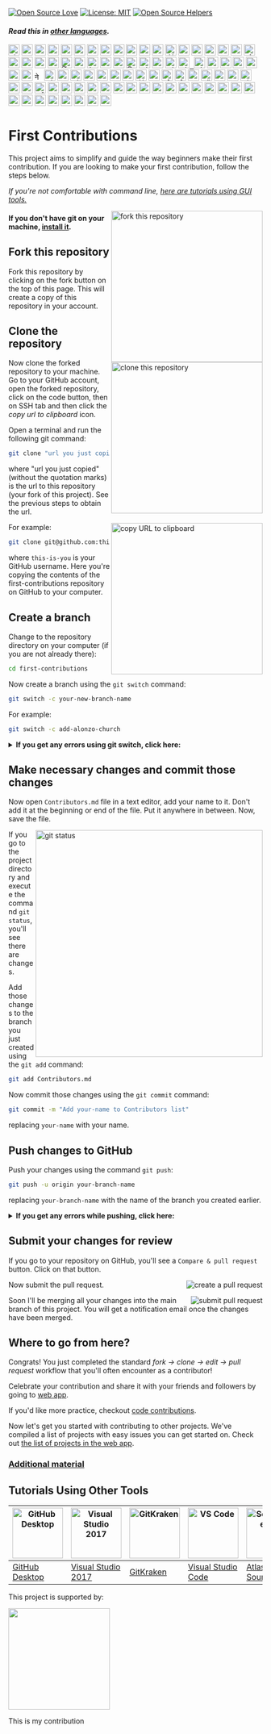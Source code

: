 [![Open Source Love](https://firstcontributions.github.io/open-source-badges/badges/open-source-v1/open-source.svg)](https://github.com/firstcontributions/open-source-badges)
[![License: MIT](https://img.shields.io/badge/License-MIT-green.svg)](https://opensource.org/licenses/MIT)
[![Open Source Helpers](https://www.codetriage.com/roshanjossey/first-contributions/badges/users.svg)](https://www.codetriage.com/roshanjossey/first-contributions)

#### _Read this in [other languages](docs/translations/Translations.md)._
<kbd>[<img title="Shqip" alt="Shqip" src="https://cdn.statically.io/gh/hjnilsson/country-flags/master/svg/al.svg" width="22">](docs/translations/README.al.md)</kbd>
<kbd>[<img title="Armenian" alt="Armenian" src="https://cdn.statically.io/gh/hjnilsson/country-flags/master/svg/am.svg" width="22">](docs/translations/README.arm.md)</kbd>
<kbd>[<img title="Uzbek" alt="Uzbek language" src="https://cdn.statically.io/gh/hjnilsson/country-flags/master/svg/uz.svg" width="22">](docs/translations/README.uz.md)</kbd>
<kbd>[<img title="Azərbaycan dili" alt="Azərbaycan dili" src="https://cdn.statically.io/flags/az.svg" width="22">](docs/translations/README.aze.md)</kbd>
<kbd>[<img title="বাংলা" alt="বাংলা" src="https://cdn.statically.io/gh/hjnilsson/country-flags/master/svg/bd.svg" width="22">](docs/translations/README.bn.md)</kbd>
<kbd>[<img title="Bulgarian" alt="Bulgarian" src="https://cdn.statically.io/gh/hjnilsson/country-flags/master/svg/bg.svg" width="22">](docs/translations/README.bg.md)</kbd>
<kbd>[<img title="Português (Brasil)" alt="Português (Brasil)" src="https://cdn.statically.io/gh/hjnilsson/country-flags/master/svg/br.svg" width="22">](docs/translations/README.pt_br.md)</kbd>
<kbd>[<img title="Català" alt="Català" src="https://firstcontributions.github.io/assets/Readme/catalan1.png" width="22">](docs/translations/README.ca.md)</kbd>
<kbd>[<img title="中文 (Simplified)" alt="中文 (Simplified)" src="https://cdn.statically.io/gh/hjnilsson/country-flags/master/svg/cn.svg" width="22">](docs/translations/README.zh-cn.md)</kbd>
<kbd>[<img title="Czech" alt="Czech" src="https://cdn.statically.io/gh/hjnilsson/country-flags/master/svg/cz.svg" width="22">](docs/translations/README.cs.md)</kbd>
<kbd>[<img title="Deutsch" alt="Deutsch" src="https://cdn.statically.io/gh/hjnilsson/country-flags/master/svg/de.svg" width="22">](docs/translations/README.de.md)</kbd>
<kbd>[<img title="Dansk" alt="Dansk" src="https://cdn.statically.io/gh/hjnilsson/country-flags/master/svg/dk.svg" width="22">](docs/translations/README.da.md)</kbd>
<kbd>[<img title="المصرية" alt="المصرية" src="https://cdn.statically.io/gh/hjnilsson/country-flags/master/svg/eg.svg" width="22">](docs/translations/README.eg.md)</kbd>
<kbd>[<img title="Dezéiriya" alt="Dezéiriya" src="https://cdn.statically.io/gh/hjnilsson/country-flags/master/svg/dz.svg" width="22">](docs/translations/README.dz.md)</kbd>
<kbd>[<img title="Español de España" alt="Español de España" src="https://cdn.statically.io/gh/hjnilsson/country-flags/master/svg/es.svg" width="22">](docs/translations/README.es.md)</kbd>
<kbd>[<img title="Française" alt="Française" src="https://cdn.statically.io/gh/hjnilsson/country-flags/master/svg/fr.svg" width="22">](docs/translations/README.fr.md)</kbd>
<kbd>[<img title="Gaeilge" alt="Gaeilge" src="https://cdn.statically.io/gh/hjnilsson/country-flags/master/svg/ie.svg" width="22">](docs/translations/README.ga.md)</kbd>
<kbd>[<img title="Galego" alt="Galego" src="https://upload.wikimedia.org/wikipedia/commons/thumb/6/64/Flag_of_Galicia.svg/1200px-Flag_of_Galicia.svg.png" width="22">](docs/translations/README.gl.md)</kbd>
<kbd>[<img title="Ελληνικά" alt="Ελληνικά" src="https://cdn.statically.io/gh/hjnilsson/country-flags/master/svg/gr.svg" width="22">](docs/translations/README.gr.md)</kbd>
<kbd>[<img title="ქართული" alt="ქართული" src="https://cdn.statically.io/gh/hjnilsson/country-flags/master/svg/ge.svg" width="22">](docs/translations/README.ge.md)</kbd>
<kbd>[<img title="Magyar" alt="Magyar" src="https://cdn.statically.io/gh/hjnilsson/country-flags/master/svg/hu.svg" width="22">](docs/translations/README.hu.md)</kbd>
<kbd>[<img title="Bahasa Indonesia" alt="Bahasa Indonesia" src="https://cdn.statically.io/gh/hjnilsson/country-flags/master/svg/id.svg" width="22">](docs/translations/README.id.md)</kbd>
<kbd>[<img title="עִברִית" alt="עִברִית" src="https://cdn.statically.io/gh/hjnilsson/country-flags/master/svg/il.svg" width="22">](docs/translations/README.hb.md)</kbd>
<kbd>[<img title="हिंदी/ગુજરાતી/मराठी/മലയാളം/ಕನ್ನಡ/తెలుగు/छत्तीसगढ़ी/বাংলা/தமிழ்" alt="हिंदी/ગુજરાતી/मराठी/മലയാളം/ಕನ್ನಡ/తెలుగు/छत्तीसगढ़ी/বাংলা/தமிழ்" src="https://cdn.statically.io/gh/hjnilsson/country-flags/master/svg/in.svg" width="22">](docs/translations/Translations.md)</kbd>
<kbd>[<img title="தமிழ்" alt="தமிழ்" src="https://cdn.statically.io/gh/hjnilsson/country-flags/master/svg/lk.svg" width="22">](docs/translations/README.ta.md)</kbd>
<kbd>[<img title="فارسی" alt="فارسی" src="https://cdn.statically.io/gh/hjnilsson/country-flags/master/svg/ir.svg" width="22">](docs/translations/README.fa.md)</kbd>
<kbd>[<img title="Italiano" alt="Italiano" src="https://cdn.statically.io/gh/hjnilsson/country-flags/master/svg/it.svg" width="22">](docs/translations/README.it.md)</kbd>
<kbd>[<img title="日本語" alt="日本語" src="https://cdn.statically.io/gh/hjnilsson/country-flags/master/svg/jp.svg" width="22">](docs/translations/README.ja.md)</kbd>
<kbd>[<img title="සිංහල" alt="සිංහල" src="https://cdn.statically.io/gh/hjnilsson/country-flags/master/svg/lk.svg" width="22">](docs/translations/README.si.md)</kbd>
<kbd>[<img title="Kiswahili (Kenya)" alt="Kiswahili (Kenya)" src="https://cdn.statically.io/gh/hjnilsson/country-flags/master/svg/ke.svg" width="22">](docs/translations/README.kws.md)</kbd>
<kbd>[<img title="한국어" alt="한국어" src="https://cdn.statically.io/gh/hjnilsson/country-flags/master/svg/kr.svg" width="22">](docs/translations/README.ko.md)</kbd>
<kbd>[<img title="Lietuvių kalba" alt="Lietuvių kalba" src="https://cdn.statically.io/gh/hjnilsson/country-flags/master/svg/lt.svg" width="22">](docs/translations/README.lt.md)</kbd>
<kbd>[<img title="Limba Română" alt="Limba Română" src="https://cdn.statically.io/gh/hjnilsson/country-flags/master/svg/md.svg" width="22"> <img title="Limba Română" alt="Limba Română" src="https://cdn.statically.io/gh/hjnilsson/country-flags/master/svg/ro.svg" width="22">](docs/translations/README.ro.md)</kbd>
<kbd>[<img title="မြန်မာ" alt="မြန်မာ" src="https://cdn.statically.io/gh/hjnilsson/country-flags/master/svg/mm.svg" width="22">](docs/translations/README.mm_unicode.md)</kbd>
<kbd>[<img title="Македонски" alt="Македонски" src="https://cdn.statically.io/gh/hjnilsson/country-flags/master/svg/mk.svg" width="22">](docs/translations/README.mk.md)</kbd>
<kbd>[<img title="Español de México" alt="Español de México" src="https://cdn.statically.io/gh/hjnilsson/country-flags/master/svg/mx.svg" width="22">](docs/translations/README.mx.md)</kbd>
<kbd>[<img title="Bahasa Melayu / بهاس ملايو‎ / Malay" alt="Bahasa Melayu / بهاس ملايو‎ / Malay" src="https://cdn.statically.io/gh/hjnilsson/country-flags/master/svg/my.svg" width="22">](docs/translations/README.my.md)</kbd>
<kbd>[<img title="Dutch" alt="Dutch" src="https://cdn.statically.io/gh/hjnilsson/country-flags/master/svg/nl.svg" width="22">](docs/translations/README.nl.md)</kbd>
<kbd>[<img title="Norsk" alt="Norsk" src="https://cdn.statically.io/gh/hjnilsson/country-flags/master/svg/no.svg" width="22">](docs/translations/README.no.md)</kbd>
<kbd>[<img title="नेपाली" alt="नेपाली" src="https://cdn.statically.io/gh/hjnilsson/country-flags/master/svg/np.svg" width="15">](docs/translations/README.np.md)</kbd>
<kbd>[<img title="Wikang Filipino" alt="Wikang Filipino" src="https://cdn.statically.io/gh/hjnilsson/country-flags/master/svg/ph.svg" width="22">](docs/translations/README.fil.md)</kbd>
<kbd>[<img title="English (Pirate)" alt="English (Pirate)" src="https://firstcontributions.github.io/assets/Readme/pirate.png" width="22">](docs/translations/README.en-pirate.md)</kbd>
<kbd>[<img title="اُاردو" alt="اردو" src="https://cdn.statically.io/gh/hjnilsson/country-flags/master/svg/pk.svg" width="22">](docs/translations/README.ur.md)</kbd>
<kbd>[<img title="Twi (Ghana)" alt="Twi (Ghana)" src="https://cdn.statically.io/gh/hjnilsson/country-flags/master/svg/gh.svg" width="22">](docs/translations/README.gh.md)</kbd>
<kbd>[<img title="Polski" alt="Polski" src="https://cdn.statically.io/gh/hjnilsson/country-flags/master/svg/pl.svg" width="22">](docs/translations/README.pl.md)</kbd>
<kbd>[<img title="Português (Portugal)" alt="Português (Portugal)" src="https://cdn.statically.io/gh/hjnilsson/country-flags/master/svg/pt.svg" width="22">](docs/translations/README.pt-pt.md)</kbd>
<kbd>[<img title="Русский язык" alt="Русский язык" src="https://cdn.statically.io/gh/hjnilsson/country-flags/master/svg/ru.svg" width="22">](docs/translations/README.ru.md)</kbd>
<kbd>[<img title="العربية" alt="العربية" src="https://cdn.statically.io/gh/hjnilsson/country-flags/master/svg/sa.svg" width="22">](docs/translations/README.ar.md)</kbd>
<kbd>[<img title="Svenska" alt="Svenska" src="https://cdn.statically.io/gh/hjnilsson/country-flags/master/svg/se.svg" width="22">](docs/translations/README.se.md)</kbd>
<kbd>[<img title="Slovenčina" alt="Slovenčina" src="https://cdn.statically.io/gh/hjnilsson/country-flags/master/svg/sk.svg" width="22">](docs/translations/README.slk.md)</kbd>
<kbd>[<img title="Slovenščina" alt="Slovenščina" src="https://cdn.statically.io/gh/hjnilsson/country-flags/master/svg/si.svg" width="22">](docs/translations/README.sl.md)</kbd>
<kbd>[<img title="ภาษาไทย" alt="ภาษาไทย" src="https://cdn.statically.io/gh/hjnilsson/country-flags/master/svg/th.svg" width="22">](docs/translations/README.th.md)</kbd>
<kbd>[<img title="Türkçe" alt="Türkçe" src="https://cdn.statically.io/gh/hjnilsson/country-flags/master/svg/tr.svg" width="22">](docs/translations/README.tr.md)</kbd>
<kbd>[<img title="中文(Traditional)" alt="中文(Traditional)" src="https://cdn.statically.io/gh/hjnilsson/country-flags/master/svg/tw.svg" width="22">](docs/translations/README.zh-tw.md)</kbd>
<kbd>[<img title="Українська" alt="Українська" src="https://cdn.statically.io/gh/hjnilsson/country-flags/master/svg/ua.svg" width="22">](docs/translations/README.ua.md)</kbd>
<kbd>[<img title="Tiếng Việt" alt="Tiếng Việt" src="https://cdn.statically.io/gh/hjnilsson/country-flags/master/svg/vn.svg" width="22">](docs/translations/README.vn.md)</kbd>
<kbd>[<img title="Tanzania" alt="Swahili language" src="https://cdn.statically.io/gh/hjnilsson/country-flags/master/svg/tz.svg" width="22">](docs/translations/README.sw.md)</kbd>
<kbd>[<img title="Zulu (South Africa)" alt="Zulu (South Africa)" src="https://cdn.statically.io/gh/hjnilsson/country-flags/master/svg/za.svg" width="22">](docs/translations/README.zul.md)</kbd>
<kbd>[<img title="Afrikaans (South Africa)" alt="Afrikaans (South Africa)" src="https://cdn.statically.io/gh/hjnilsson/country-flags/master/svg/za.svg" width="22">](docs/translations/README.afk.md)</kbd>
<kbd>[<img title="Igbo (Nigeria)" alt="Igbo (Nigeria)" src="https://cdn.statically.io/gh/hjnilsson/country-flags/master/svg/ng.svg" width="22">](docs/translations/README.igb.md)</kbd>
<kbd>[<img title="Bambara (Mali)" alt="Bambara (Mali)" src="https://cdn.statically.io/gh/hjnilsson/country-flags/master/svg/ml.svg" width="22">](docs/translations/README.mli.md)</kbd>
<kbd>[<img title="Hausa (Nigeria)" alt="Hausa (Nigeria)" src="https://upload.wikimedia.org/wikipedia/commons/thumb/5/5d/Flag_of_the_Hausa_people.svg/1280px-Flag_of_the_Hausa_people.svg.png" width="22">](docs/translations/README.hau.md)</kbd>
<kbd>[<img title="Yoruba (Nigeria)" alt="Yoruba (Nigeria)" src="https://www.fotw.info/images/n/ng%7Deoyor.gif" width="22">](docs/translations/README.yor.md)</kbd>
<kbd>[<img title="Latvia" alt="Latvia" src="https://cdn.statically.io/gh/hjnilsson/country-flags/master/svg/lv.svg" width="22">](docs/translations/README.lv.md)</kbd>
<kbd>[<img title="Suomeksi" alt="Suomeksi" src="https://cdn.statically.io/gh/hjnilsson/country-flags/master/svg/fi.svg" width="22">](docs/translations/README.fi.md)</kbd>
<kbd>[<img title="Беларуская мова" alt="Беларуская мова" src="https://cdn.statically.io/gh/hjnilsson/country-flags/master/svg/by.svg" width="22">](docs/translations/README.by.md)</kbd>
<kbd>[<img title="Српски" alt="Српски" src="https://cdn.statically.io/gh/hjnilsson/country-flags/master/svg/rs.svg" width="22">](docs/translations/README.sr.md)</kbd>
<kbd>[<img title="Қазақша" alt="Қазақша" src="https://cdn.statically.io/gh/hjnilsson/country-flags/master/svg/kz.svg" width="22">](docs/translations/README.kz.md)</kbd>
<kbd>[<img title="Bosanski" alt="Bosanski" src="https://cdn.statically.io/gh/hjnilsson/country-flags/master/svg/ba.svg" width="22">](docs/translations/README.bih.md)</kbd>
<kbd>[<img title="Bosanski" alt="Bosanski" src="https://cdn.statically.io/gh/hjnilsson/country-flags/master/svg/et.svg" width="22">](docs/translations/README.bih.md)</kbd>
<kbd>[<img title="Hrvatski" alt="Hrvatski" src="https://cdn.statically.io/gh/hjnilsson/country-flags/master/svg/hr.svg" width="22">](docs/translations/README.hr.md)</kbd>
<kbd>[<img title="پښتو" alt="پښتو" src="https://cdn.statically.io/gh/hjnilsson/country-flags/master/svg/af.svg" width="22">](docs/translations/README.ps.md)</kbd>
<kbd>[<img title="Af-soomaali" alt="Somalia" src="https://cdn.statically.io/gh/hjnilsson/country-flags/master/svg/so.svg" width="22">](docs/translations/README.so.md)</kbd>
<kbd>[<img title="Español de Ecuador" alt="Ecuador" src="https://cdn.statically.io/gh/hjnilsson/country-flags/master/svg/ec.svg" width="22">](docs/translations/README.ec.md)</kbd>
<kbd>[<img title="Luganda (Uganda)" alt="Luganda (Uganda)" src="https://cdn.statically.io/gh/hjnilsson/country-flags/master/svg/ug.svg" width="22">](docs/translations/README.lug.md)</kbd>
<kbd>[<img title="Turkmen" alt="Turkmen language" src="https://cdn.statically.io/gh/hjnilsson/country-flags/master/svg/tm.svg" width="22">](docs/translations/README.tm.md)</kbd>
<kbd>[<img title="Ewe (TOGO)" alt="Ewe (TOGO)" src="https://cdn.statically.io/gh/hjnilsson/country-flags/master/svg/tg.svg" width="22">](docs/translations/README.ewe.md)</kbd>
<kbd>[<img title="አማርኛ" alt="አማርኛ" src="https://cdn.statically.io/gh/hjnilsson/country-flags/master/svg/et.svg" width="22">](docs/translations/README.et.md)</kbd>
<kbd>[<img title="Kurdî" alt="Kurdî" src="https://upload.wikimedia.org/wikipedia/commons/3/35/Flag_of_Kurdistan.svg" width="22">](docs/translations/README.kr.md)</kbd>
<kbd>[<img title="Malagasy" alt="Malagasy" src="https://cdn.statically.io/gh/hjnilsson/country-flags/master/svg/mg.svg" width="22">](docs/translations/README.mg.md)</kbd>
<kbd>[<img title="ភាសាខ្មែរ" alt="ភាសាខ្មែរ" src="https://cdn.statically.io/gh/hjnilsson/country-flags/master/svg/kh.svg" width="22">](docs/translations/README.kh.md)</kbd>
<kbd>[<img title="Morocco" alt="Moroccan Darija" src="https://cdn.statically.io/gh/hjnilsson/country-flags/master/svg/ma.svg" width="22">](docs/translations/README.ma.md)</kbd>
<kbd>[<img title="Mongolian" alt="Mongolian" src="https://cdn.statically.io/flags/mn.svg" width="22">](docs/translations/README.mn.md)</kbd>

# First Contributions

This project aims to simplify and guide the way beginners make their first contribution. If you are looking to make your first contribution, follow the steps below.

_If you're not comfortable with command line, [here are tutorials using GUI tools.](#tutorials-using-other-tools)_

<img align="right" width="300" src="https://firstcontributions.github.io/assets/Readme/fork.png" alt="fork this repository" />

#### If you don't have git on your machine, [install it](https://docs.github.com/en/get-started/quickstart/set-up-git).

## Fork this repository

Fork this repository by clicking on the fork button on the top of this page.
This will create a copy of this repository in your account.

## Clone the repository

<img align="right" width="300" src="https://firstcontributions.github.io/assets/Readme/clone.png" alt="clone this repository" />

Now clone the forked repository to your machine. Go to your GitHub account, open the forked repository, click on the code button, then on SSH tab and then click the _copy url to clipboard_ icon.

Open a terminal and run the following git command:

```bash
git clone "url you just copied"
```

where "url you just copied" (without the quotation marks) is the url to this repository (your fork of this project). See the previous steps to obtain the url.

<img align="right" width="300" src="https://firstcontributions.github.io/assets/Readme/copy-to-clipboard.png" alt="copy URL to clipboard" />

For example:

```bash
git clone git@github.com:this-is-you/first-contributions.git
```

where `this-is-you` is your GitHub username. Here you're copying the contents of the first-contributions repository on GitHub to your computer.

## Create a branch

Change to the repository directory on your computer (if you are not already there):

```bash
cd first-contributions
```

Now create a branch using the `git switch` command:

```bash
git switch -c your-new-branch-name
```

For example:

```bash
git switch -c add-alonzo-church
```

<details>
<summary> <strong>If you get any errors using git switch, click here:</strong> </summary>

If the error message "Git: `switch` is not a git command. See `git –help`" appears, it's likely because you're using an older version of git.

In this case, try to use `git checkout` instead:

```bash
git checkout -b your-new-branch-name
```

</details>

## Make necessary changes and commit those changes

Now open `Contributors.md` file in a text editor, add your name to it. Don't add it at the beginning or end of the file. Put it anywhere in between. Now, save the file.

<img align="right" width="450" src="https://firstcontributions.github.io/assets/Readme/git-status.png" alt="git status" />

If you go to the project directory and execute the command `git status`, you'll see there are changes.

Add those changes to the branch you just created using the `git add` command:

```bash
git add Contributors.md
```

Now commit those changes using the `git commit` command:

```bash
git commit -m "Add your-name to Contributors list"
```

replacing `your-name` with your name.

## Push changes to GitHub

Push your changes using the command `git push`:

```bash
git push -u origin your-branch-name
```

replacing `your-branch-name` with the name of the branch you created earlier.

<details>
<summary> <strong>If you get any errors while pushing, click here:</strong> </summary>

- ### Authentication Error
     <pre>remote: Support for password authentication was removed on August 13, 2021. Please use a personal access token instead.
  remote: Please see https://github.blog/2020-12-15-token-authentication-requirements-for-git-operations/ for more information.
  fatal: Authentication failed for 'https://github.com/<your-username>/first-contributions.git/'</pre>
  Go to [GitHub's tutorial](https://docs.github.com/en/authentication/connecting-to-github-with-ssh/adding-a-new-ssh-key-to-your-github-account) on generating and configuring an SSH key to your account.

  Also, you might want to run 'git remote -v' to check your remote address.
  
  If it looks anything like this:
  <pre>origin	https://github.com/your-username/your_repo.git (fetch)
  origin	https://github.com/your-username/your_repo.git (push)</pre>
  
  change it using this command:
  ```bash
  git remote set-url origin git@github.com:your-username/your_repo.git
  ```
  Otherwise you'll still get prompted for username and password and get authentication error.
</details>

## Submit your changes for review

If you go to your repository on GitHub, you'll see a `Compare & pull request` button. Click on that button.

<img style="float: right;" src="https://firstcontributions.github.io/assets/Readme/compare-and-pull.png" alt="create a pull request" />

Now submit the pull request.

<img style="float: right;" src="https://firstcontributions.github.io/assets/Readme/submit-pull-request.png" alt="submit pull request" />

Soon I'll be merging all your changes into the main branch of this project. You will get a notification email once the changes have been merged.

## Where to go from here?

Congrats! You just completed the standard _fork -> clone -> edit -> pull request_ workflow that you'll often encounter as a contributor!

Celebrate your contribution and share it with your friends and followers by going to [web app](https://firstcontributions.github.io/#social-share).

If you'd like more practice, checkout [code contributions](https://github.com/roshanjossey/code-contributions).

Now let's get you started with contributing to other projects. We've compiled a list of projects with easy issues you can get started on. Check out [the list of projects in the web app](https://firstcontributions.github.io/#project-list).

### [Additional material](docs/additional-material/git_workflow_scenarios/additional-material.md)

## Tutorials Using Other Tools

| <a href="docs/gui-tool-tutorials/github-desktop-tutorial.md"><img alt="GitHub Desktop" src="https://desktop.github.com/images/desktop-icon.svg" width="100"></a> | <a href="docs/gui-tool-tutorials/github-windows-vs2017-tutorial.md"><img alt="Visual Studio 2017" src="https://upload.wikimedia.org/wikipedia/commons/c/cd/Visual_Studio_2017_Logo.svg" width="100"></a> | <a href="docs/gui-tool-tutorials/gitkraken-tutorial.md"><img alt="GitKraken" src="https://firstcontributions.github.io/assets/gui-tool-tutorials/gitkraken-tutorial/gk-icon.png" width="100"></a> | <a href="docs/gui-tool-tutorials/github-windows-vs-code-tutorial.md"><img alt="VS Code" src="https://upload.wikimedia.org/wikipedia/commons/1/1c/Visual_Studio_Code_1.35_icon.png" width=100></a> | <a href="docs/gui-tool-tutorials/sourcetree-macos-tutorial.md"><img alt="Sourcetree App" src="https://wac-cdn.atlassian.com/dam/jcr:81b15cde-be2e-4f4a-8af7-9436f4a1b431/Sourcetree-icon-blue.svg" width=100></a> | <a href="docs/gui-tool-tutorials/github-windows-intellij-tutorial.md"><img alt="IntelliJ IDEA" src="https://upload.wikimedia.org/wikipedia/commons/thumb/9/9c/IntelliJ_IDEA_Icon.svg/512px-IntelliJ_IDEA_Icon.svg.png" width=100></a> |
| ----------------------------------------------------------------------------------------------------------------------------------------------------------- | --------------------------------------------------------------------------------------------------------------------------------------------------------------------------------------------------- | -------------------------------------------------------------------------------------------------------------------------------------------------------------------------------------------- | -------------------------------------------------------------------------------------------------------------------------------------------------------------------------------------------- | ------------------------------------------------------------------------------------------------------------------------------------------------------------------------------------------------------------ | -------------------------------------------------------------------------------------------------------------------------------------------------------------------------------------------------------------------------------- |
| [GitHub Desktop](docs/gui-tool-tutorials/github-desktop-tutorial.md)                                                                                             | [Visual Studio 2017](docs/gui-tool-tutorials/github-windows-vs2017-tutorial.md)                                                                                                                          | [GitKraken](docs/gui-tool-tutorials/gitkraken-tutorial.md)                                                                                                                                        | [Visual Studio Code](docs/gui-tool-tutorials/github-windows-vs-code-tutorial.md)                                                                                                                  | [Atlassian Sourcetree](docs/gui-tool-tutorials/sourcetree-macos-tutorial.md)                                                                                                                                      | [IntelliJ IDEA](docs/gui-tool-tutorials/github-windows-intellij-tutorial.md)                                                                                                                                                          |

<p>This project is supported by:</p>
<p>
  <a href="https://www.digitalocean.com/">
    <img src="https://opensource.nyc3.cdn.digitaloceanspaces.com/attribution/assets/SVG/DO_Logo_horizontal_blue.svg" width="201px">
  </a>
</p>
T h i s   i s   m y   c o n t r i b u t i o n  
 